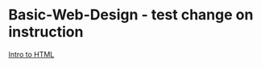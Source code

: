 # Basic-Web-Design - test change on instruction

<a href="intro_to_html/index.html">Intro to HTML</a>